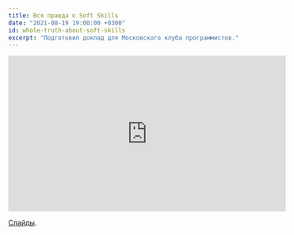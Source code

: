 ```yaml
---
title: Вся правда о Soft Skills
date: "2021-08-19 19:00:00 +0300"
id: whole-truth-about-soft-skills
excerpt: "Подготовил доклад для Московского клуба программистов."
---
```


<div class="video">
    <iframe width="560" height="315" src="https://www.youtube.com/embed/kV72tWlBJEA" title="YouTube video player" frameborder="0" allow="accelerometer; autoplay; clipboard-write; encrypted-media; gyroscope; picture-in-picture" allowfullscreen></iframe>
</div>

[Слайды](https://prog.msk.ru/downloads/whole-truth-about-soft-skills.pdf).